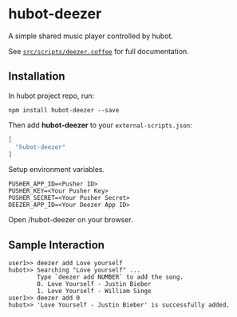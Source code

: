 # hubot-deezer

A simple shared music player controlled by hubot.

See [`src/scripts/deezer.coffee`](src/scripts/deezer.coffee) for full documentation.

## Installation

In hubot project repo, run:

`npm install hubot-deezer --save`

Then add **hubot-deezer** to your `external-scripts.json`:

```json
[
  "hubot-deezer"
]
```

Setup environment variables.

```
PUSHER_APP_ID=<Pusher ID>
PUSHER_KEY=<Your Pusher Key>
PUSHER_SECRET=<Your Pusher Secret>
DEEZER_APP_ID=<Your Deezer App ID>
```

Open <Your host>/hubot-deezer on your browser.

## Sample Interaction

```
user1>> deezer add Love yourself
hubot>> Searching "Love yourself" ...
        Type `deezer add NUMBER` to add the song.
        0. Love Yourself - Justin Bieber
        1. Love Yourself - William Singe
user1>> deezer add 0
hubot>> 'Love Yourself - Justin Bieber' is successfully added.
```
